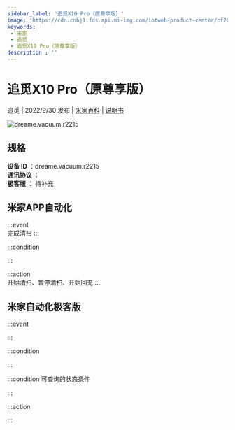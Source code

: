 ```yaml
---
sidebar_label: '追觅X10 Pro（原尊享版）'
image: 'https://cdn.cnbj1.fds.api.mi-img.com/iotweb-product-center/cf205b235ca17e80da2b1441a1dcca40_1663222029555.png?GalaxyAccessKeyId=AKVGLQWBOVIRQ3XLEW&Expires=9223372036854775807&Signature=sU6YlAOwn6KQ1McFyGzEpXKo/k8='
keywords: 
 - 米家
 - 追觅
 - 追觅X10 Pro（原尊享版）
description : ''
---
```

# 追觅X10 Pro（原尊享版）

追觅 | 2022/9/30 发布 | [米家百科](https://home.mi.com/webapp/content/baike/product/index.html?model=dreame.vacuum.r2215) | [说明书](https://home.mi.com/views/introduction.html?model=dreame.vacuum.r2215&region=cn)

![dreame.vacuum.r2215](https://cdn.cnbj1.fds.api.mi-img.com/iotweb-product-center/cf205b235ca17e80da2b1441a1dcca40_1663222029555.png?GalaxyAccessKeyId=AKVGLQWBOVIRQ3XLEW&Expires=9223372036854775807&Signature=sU6YlAOwn6KQ1McFyGzEpXKo/k8=)

## 规格  
> 
**设备 ID** ：dreame.vacuum.r2215  
**通讯协议** ：  
**极客版**  ： 待补充 


## 米家APP自动化  

:::event  
完成清扫
:::

:::condition  

:::

:::action   
开始清扫、暂停清扫、开始回充
:::

## 米家自动化极客版  

:::event  

:::

:::condition  

:::

:::condition 可查询的状态条件  

:::

:::action  

:::

        
